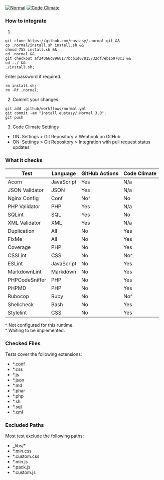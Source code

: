 [![Normal](https://github.com/eustasy/.normal/actions/workflows/normal.yml/badge.svg)](https://github.com/eustasy/.normal/actions/workflows/normal.yml)
[![Code Climate](https://codeclimate.com/github/eustasy/.normal/badges/gpa.svg)](https://codeclimate.com/github/eustasy/.normal)

### How to integrate

1.
```
git clone https://github.com/eustasy/.normal.git &&
cp .normal/install.sh install.sh &&
chmod 755 install.sh &&
cd .normal &&
git checkout af240a6c8960177bcb1d07815732df7eb15970c1 &&
cd ../ &&
./install.sh;
```
Enter password if required.
```
rm install.sh;
rm -Rf .normal;
```

2. Commit your changes.
```
git add .github/workflows/normal.yml
git commit -am "Install eustasy/.Normal 3.0";
git push
```

3. Code Climate Settings
  - ON: Settings > Git Repository > Webhook on GitHub
  - ON: Settings > Git Repository > Integration with pull request status updates

### What it checks

| Test | Language | GitHub Actions | Code Climate |
|------|----------|----------------|--------------|
| Acorn | JavaScript      | Yes | N/a |
| JSON Validator | JSON   | Yes | N/a |
| Nginx Config | Conf     | No⁺ | No  |
| PHP Validator | PHP     | Yes | N/a |
| SQLint | SQL            | Yes | No  |
| XML Validator | XML     | Yes | N/a |
| Duplication | All       | No  | Yes |
| FixMe | All             | No  | Yes |
| Coverage | PHP          | No  | Yes |
| CSSLint | CSS           | No  | No^ |
| ESLint | JavaScript     | No  | Yes |
| MarkdownLint | Markdown | No  | Yes |
| PHPCodeSniffer | PHP    | No  | Yes |
| PHPMD | PHP             | No  | Yes |
| Rubocop | Ruby          | No  | No^ |
| Shellcheck | Bash       | No  | Yes |
| Stylelint | CSS         | No  | Yes |

^ Not configured for this runtime.  
⁺ Waiting to be implemented.

### Checked Files

Tests cover the following extensions:

- *.conf
- *.css
- *.js
- *.json
- *.md
- *.phar
- *.php
- *.sh
- *.sql
- *.xml

### Excluded Paths

Most test exclude the following paths:

- _libs/*
- *.min.css
- *.custom.css
- *.min.js
- *.pack.js
- *.custom.js
